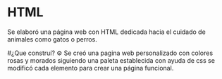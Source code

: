 # HTML
Se elaboró una página web con HTML dedicada hacia el cuidado de animales como gatos o perros.

#¿Que construí? ⚙️
Se creó una pagina web personalizado con colores rosas y morados siguiendo una paleta establecida con ayuda de css se modificó cada elemento para crear una página funcional.

